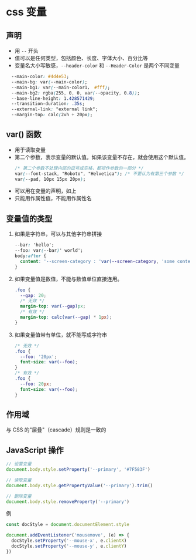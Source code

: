 # css 变量

## 声明

- 用 `--` 开头
- 值可以是任何类型，包括颜色、长度、字体大小、百分比等
- 变量名大小写敏感，`--header-color` 和 `--Header-Color` 是两个不同变量

```css
  --main-color: #4d4e53;
  --main-bg: var(--main-color);
  --main-bg1: var(--main-color1， #fff);
  --main-bg2: rgba(255, 0, 0, var(--opacity, 0.8));
  --base-line-height: 1.428571429;
  --transition-duration: .35s;
  --external-link: "external link";
  --margin-top: calc(2vh + 20px);
```

## var() 函数

- 用于读取变量
- 第二个参数，表示变量的默认值。如果该变量不存在，就会使用这个默认值。
  ```css
  /* 第二个参数不处理内部的逗号或空格，都视作参数的一部分 */
  var(--font-stack, "Roboto", "Helvetica"); /* 不要认为有第三个参数 */
  var(--pad, 10px 15px 20px);
  ```
- 可以用在变量的声明，如上
- 只能用作属性值，不能用作属性名

## 变量值的类型

1. 如果是字符串，可以与其他字符串拼接
   ```css
   --bar: 'hello';
   --foo: var(--bar)' world';
   body:after {
     content: '--screen-category : 'var(--screen-category, 'some content');
   }
   ```
2. 如果变量值是数值，不能与数值单位直接连用。
   ```css
   .foo {
     --gap: 20;
     /* 无效 */
     margin-top: var(--gap)px;
     /* 有效 */
     margin-top: calc(var(--gap) * 1px);
   }
   ```
3. 如果变量值带有单位，就不能写成字符串
   ```css
   /* 无效 */
   .foo {
     --foo: '20px';
     font-size: var(--foo);
   }
   /* 有效 */
   .foo {
     --foo: 20px;
     font-size: var(--foo);
   }
   ```

## 作用域

与 CSS 的"层叠"（cascade）规则是一致的

## JavaScript 操作

```ts
// 设置变量
document.body.style.setProperty('--primary', '#7F583F')

// 读取变量
document.body.style.getPropertyValue('--primary').trim()

// 删除变量
document.body.style.removeProperty('--primary')
```

例

```ts
const docStyle = document.documentElement.style

document.addEventListener('mousemove', (e) => {
  docStyle.setProperty('--mouse-x', e.clientX)
  docStyle.setProperty('--mouse-y', e.clientY)
})
```
